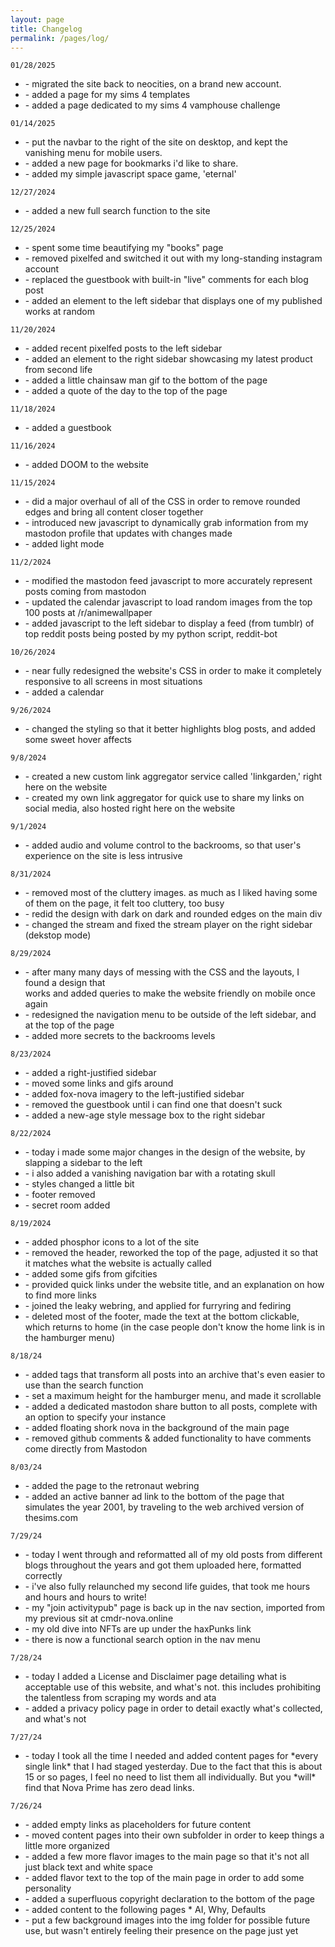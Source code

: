 ```yaml
---
layout: page
title: Changelog
permalink: /pages/log/
---
```


<code>01/28/2025</code>
<ul>
<li>- migrated the site back to neocities, on a brand new account.</li>
<li>- added a page for my sims 4 templates</li>
<li>- added a page dedicated to my sims 4 vamphouse challenge</li>
</ul>

<code>01/14/2025</code>
<ul>
<li>- put the navbar to the right of the site on desktop, and kept the vanishing menu for mobile users.</li>
<li>- added a new page for bookmarks i'd like to share.</li>
<li>- added my simple javascript space game, 'eternal'</li>
</ul>

<code>12/27/2024</code>
<ul>
<li>- added a new full search function to the site</li>
</ul>

<code>12/25/2024</code>
<ul>
<li>- spent some time beautifying my "books" page</li>
<li>- removed pixelfed and switched it out with my long-standing instagram account</li>
<li>- replaced the guestbook with built-in "live" comments for each blog post</li>
<li>- added an element to the left sidebar that displays one of my published works at random</li>
</ul>

<code>11/20/2024</code>
<ul>
<li>- added recent pixelfed posts to the left sidebar</li>
<li>- added an element to the right sidebar showcasing my latest product from second life</li>
<li>- added a little chainsaw man gif to the bottom of the page</li>
<li>- added a quote of the day to the top of the page</li>
</ul>

<code>11/18/2024</code>
<ul>
<li>- added a guestbook</li>
</ul>

<code>11/16/2024</code>
<ul>
<li>- added DOOM to the website</li>
</ul>

<code>11/15/2024</code>
<ul>
<li>- did a major overhaul of all of the CSS in order to remove rounded edges and bring all content closer together</li>
<li>- introduced new javascript to dynamically grab information from my mastodon profile that updates with changes made</li>
<li>- added light mode</li>
</ul>

<code>11/2/2024</code>
<ul>
<li>- modified the mastodon feed javascript to more accurately represent posts coming from mastodon</li>
<li>- updated the calendar javascript to load random images from the top 100 posts at /r/animewallpaper</li>
<li>- added javascript to the left sidebar to display a feed (from tumblr) of top reddit posts being posted by my python script, reddit-bot</li>
</ul>

<code>10/26/2024</code>
<ul>
<li>- near fully redesigned the website's CSS in order to make it completely responsive to all screens in most situations</li>
<li>- added a calendar</li>
</ul>

<code>9/26/2024</code>
<ul>
<li>- changed the styling so that it better highlights blog posts, and added some sweet hover affects</li>
</ul>

<code>9/8/2024</code>
<ul>
<li>- created a new custom link aggregator service called 'linkgarden,' right here on the website</li>
<li>- created my own link aggregator for quick use to share my links on social media, also hosted right here on the website</li>
</ul>

<code>9/1/2024</code>
<ul>
<li>- added audio and volume control to the backrooms, so that user's experience on the site is less intrusive</li>
</ul>

<code>8/31/2024</code>
<ul>
<li>- removed most of the cluttery images. as much as I liked having some of them on the page, it felt too cluttery, too busy</li>
<li>- redid the design with dark on dark and rounded edges on the main div</li>
<li>- changed the stream and fixed the stream player on the right sidebar (dekstop mode)</li>
</ul>

<code>8/29/2024</code>
<ul>
<li>- after many many days of messing with the CSS and the layouts, I found a design that </li>works and added queries to make the website friendly on mobile once again</li>
<li>- redesigned the navigation menu to be outside of the left sidebar, and at the top of the page</li>
<li>- added more secrets to the backrooms levels</li>
</ul>

<code>8/23/2024</code>
<ul>
<li>- added a right-justified sidebar</li>
<li>- moved some links and gifs around</li>
<li>- added fox-nova imagery to the left-justified sidebar</li>
<li>- removed the guestbook until i can find one that doesn't suck</li>
<li>- added a new-age style message box to the right sidebar</li>
</ul>

<code>8/22/2024</code>
<ul>
<li>- today i made some major changes in the design of the website, by slapping a sidebar to the left</li>
<li>- i also added a vanishing navigation bar with a rotating skull</li>
<li>- styles changed a little bit</li>
<li>- footer removed</li>
<li>- secret room added</li>
</ul>

<code>8/19/2024</code>
<ul>
<li>- added phosphor icons to a lot of the site</li>
<li>- removed the header, reworked the top of the page, adjusted it so that it matches what the website is actually called</li>
<li>- added some gifs from gifcities</li>
<li>- provided quick links under the website title, and an explanation on how to find more links</li>
<li>- joined the leaky webring, and applied for furryring and fediring</li>
<li>- deleted most of the footer, made the text at the bottom clickable, which returns to home (in the case people don't know the home link is in the hamburger menu)</li>
</ul>

<code>8/18/24</code>
<ul>
<li>- added tags that transform all posts into an archive that's even easier to use than the search function</li>
<li>- set a maximum height for the hamburger menu, and made it scrollable</li>
<li>- added a dedicated mastodon share button to all posts, complete with an option to specify your instance</li>
<li>- added floating shork nova in the background of the main page</li>
<li>- removed github comments & added functionality to have comments come directly from Mastodon</li>
</ul>

<code>8/03/24</code>
<ul>
<li>- added the page to the retronaut webring</li>
<li>- added an active banner ad link to the bottom of the page that simulates the year 2001, by traveling to the web archived version of thesims.com</li>
</ul>

<code>7/29/24</code>
<ul>
<li>- today I went through and reformatted all of my old posts from different blogs throughout the years and got them uploaded here, formatted correctly</li>
<li>- i've also fully relaunched my second life guides, that took me hours and hours and hours to write!</li>
<li>- my "join activitypub" page is back up in the nav section, imported from my previous sit at cmdr-nova.online</li>
<li>- my old dive into NFTs are up under the haxPunks link</li>
<li>- there is now a functional search option in the nav menu</li>
</ul>

<code>7/28/24</code>
<ul>
<li>- today I added a License and Disclaimer page detailing what is acceptable use of this website, and what's not. this includes prohibiting the talentless from scraping my words and ata</li>
<li>- added a privacy policy page in order to detail exactly what's collected, and what's not</li>
</ul>

<code>7/27/24</code>
<ul>
<li>- today I took all the time I needed and added content pages for *every single link* that I had staged yesterday. Due to the fact that this is about 15 or so pages, I feel no need to list them all individually. But you *will* find that Nova Prime has zero dead links.</li>
</ul>

<code>7/26/24</code>
<ul>
<li>- added empty links as placeholders for future content</li>
<li>- moved content pages into their own subfolder in order to keep things a little more organized</li>
<li>- added a few more flavor images to the main page so that it's not all just black text and white space</li>
<li>- added flavor text to the top of the main page in order to add some personality</li>
<li>- added a superfluous copyright declaration to the bottom of the page</li>
<li>- added content to the following pages
  * AI, Why, Defaults</li>
<li>- put a few background images into the img folder for possible future use, but wasn't entirely feeling their presence on the page just yet</li>
</ul>